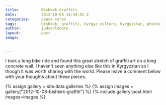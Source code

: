 ```yaml
---
title:			Bishkek Graffiti
date:			2012-10-08 14:34:41 Z
categories:		peace corps
tags:			bishkek, graffiti, kyrgyz culture, kyrgyzstan, photos
author:			judsonlmoore
layout:			post
image:			


---
```


I took a long bike ride and found this great stretch of graffiti art on a long concrete wall. I haven't seen anything else like this in Kyrgyzstan so I though it was worth sharing with the world. Please leave a comment below with your thoughts about these pieces.

{% assign gallery = site.data.galleries %}
{% assign images = gallery["2012-10-08-bishkek-graffiti"] %}
{% include gallery-post.html images=images %}

